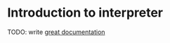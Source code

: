 # Introduction to interpreter

TODO: write [great documentation](http://jacobian.org/writing/great-documentation/what-to-write/)
